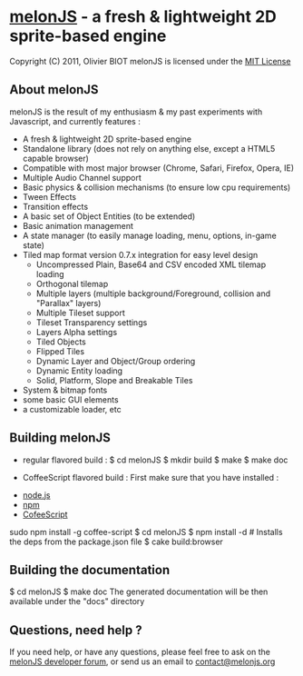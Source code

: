 
[melonJS](http://melonjs.org/) - a fresh & lightweight 2D sprite-based engine
=============================================================================

Copyright (C) 2011, Olivier BIOT
melonJS is licensed under the [MIT License](http://www.opensource.org/licenses/mit-license.php)


About melonJS
-------------------------------------------------------------------------------

melonJS is the result of my enthusiasm & my past experiments with Javascript, 
and currently features :

- A fresh & lightweight 2D sprite-based engine
- Standalone library (does not rely on anything else, except a HTML5 capable browser)
- Compatible with most major browser (Chrome, Safari, Firefox, Opera, IE)
- Multiple Audio Channel support
- Basic physics & collision mechanisms (to ensure low cpu requirements)
- Tween Effects
- Transition effects
- A basic set of Object Entities (to be extended)
- Basic animation management
- A state manager (to easily manage loading, menu, options, in-game state)
- Tiled map format version 0.7.x integration for easy level design
	- Uncompressed Plain, Base64 and CSV encoded XML tilemap loading
	- Orthogonal tilemap
	- Multiple layers (multiple background/Foreground, collision and "Parallax" layers)
	- Multiple Tileset support
	- Tileset Transparency settings
	- Layers Alpha settings
	- Tiled Objects
	- Flipped Tiles
	- Dynamic Layer and Object/Group ordering
	- Dynamic Entity loading 
	- Solid, Platform, Slope and Breakable Tiles
- System & bitmap fonts
- some basic GUI elements
- a customizable loader, etc

Building melonJS
-------------------------------------------------------------------------------
* regular flavored build :
$ cd melonJS
$ mkdir build
$ make
$ make doc

* CoffeeScript flavored build :
First make sure that you have installed :
 - [node.js](http://nodejs.org/)
 - [npm](http://npmjs.org/)
 - [CofeeScript](http://jashkenas.github.com/coffee-script/)

sudo npm install -g coffee-script
$ cd melonJS
$ npm install -d      # Installs the deps from the package.json file
$ cake build:browser

Building the documentation
-------------------------------------------------------------------------------
$ cd melonJS
$ make doc
The generated documentation will be then available under the "docs" directory

Questions, need help ?
-------------------------------------------------------------------------------

If you need help, or have any questions, please feel free to ask on the
[melonJS developer forum](http://groups.google.com/group/melonjs),
or send us an email to contact@melonjs.org
